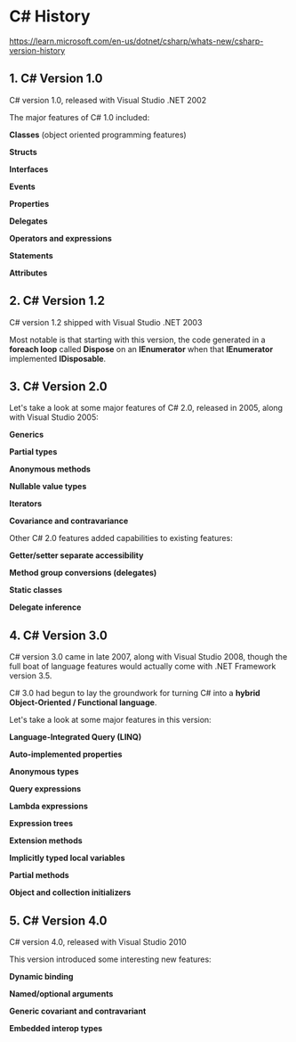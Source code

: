 # C# History

https://learn.microsoft.com/en-us/dotnet/csharp/whats-new/csharp-version-history

## 1. C# Version 1.0

C# version 1.0, released with Visual Studio .NET 2002

The major features of C# 1.0 included:

**Classes** (object oriented programming features)

**Structs**

**Interfaces**

**Events**

**Properties**

**Delegates**

**Operators and expressions**

**Statements**

**Attributes**

## 2. C# Version 1.2

C# version 1.2 shipped with Visual Studio .NET 2003

Most notable is that starting with this version, the code generated in a **foreach loop** called **Dispose** on an **IEnumerator** when that **IEnumerator** implemented **IDisposable**.

## 3. C# Version 2.0

Let's take a look at some major features of C# 2.0, released in 2005, along with Visual Studio 2005:

**Generics**

**Partial types**

**Anonymous methods**

**Nullable value types**

**Iterators**

**Covariance and contravariance**

Other C# 2.0 features added capabilities to existing features:

**Getter/setter separate accessibility**

**Method group conversions (delegates)**

**Static classes**

**Delegate inference**

## 4. C# Version 3.0

C# version 3.0 came in late 2007, along with Visual Studio 2008, though the full boat of language features would actually come with .NET Framework version 3.5.

C# 3.0 had begun to lay the groundwork for turning C# into a **hybrid Object-Oriented / Functional language**.

Let's take a look at some major features in this version:

**Language-Integrated Query (LINQ)**

**Auto-implemented properties**

**Anonymous types**

**Query expressions**

**Lambda expressions**

**Expression trees**

**Extension methods**

**Implicitly typed local variables**

**Partial methods**

**Object and collection initializers**

## 5. C# Version 4.0

C# version 4.0, released with Visual Studio 2010

This version introduced some interesting new features:

**Dynamic binding**

**Named/optional arguments**

**Generic covariant and contravariant**

**Embedded interop types**

